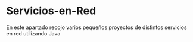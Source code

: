 # Servicios-en-Red

En este apartado recojo varios pequeños proyectos de distintos servicios en red utilizando Java

